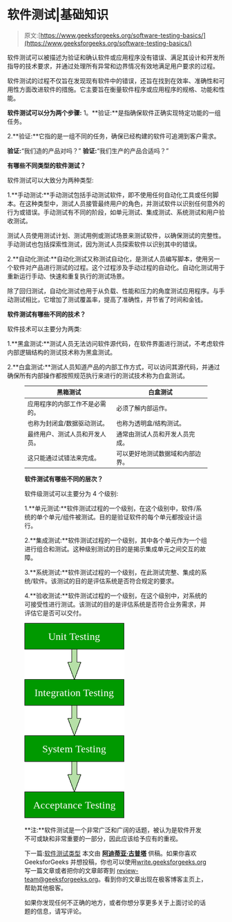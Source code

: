 # 软件测试|基础知识

> 原文:[https://www.geeksforgeeks.org/software-testing-basics/](https://www.geeksforgeeks.org/software-testing-basics/)

软件测试可以被描述为验证和确认软件或应用程序没有错误、满足其设计和开发所指导的技术要求，并通过处理所有异常和边界情况有效地满足用户要求的过程。

软件测试的过程不仅旨在发现现有软件中的错误，还旨在找到在效率、准确性和可用性方面改进软件的措施。它主要旨在衡量软件程序或应用程序的规格、功能和性能。

**软件测试可以分为两个步骤:**
1。**验证:**是指确保软件正确实现特定功能的一组任务。

2.**验证:**它指的是一组不同的任务，确保已经构建的软件可追溯到客户需求。

**验证:**“我们造的产品对吗？”
**验证:**“我们生产的产品合适吗？”

**有哪些不同类型的软件测试？**

软件测试可以大致分为两种类型:

1.**手动测试:**手动测试包括手动测试软件，即不使用任何自动化工具或任何脚本。在这种类型中，测试人员接管最终用户的角色，并测试软件以识别任何意外的行为或错误。手动测试有不同的阶段，如单元测试、集成测试、系统测试和用户验收测试。

测试人员使用测试计划、测试用例或测试场景来测试软件，以确保测试的完整性。手动测试也包括探索性测试，因为测试人员探索软件以识别其中的错误。

2.**自动化测试:**自动化测试又称测试自动化，是测试人员编写脚本，使用另一个软件对产品进行测试的过程。这个过程涉及手动过程的自动化。自动化测试用于重新运行手动、快速和重复执行的测试场景。

除了回归测试，自动化测试也用于从负载、性能和压力的角度测试应用程序。与手动测试相比，它增加了测试覆盖率，提高了准确性，并节省了时间和金钱。

**软件测试有哪些不同的技术？**

软件技术可以主要分为两类:

1.**黑盒测试:**测试人员无法访问软件源代码，在软件界面进行测试，不考虑软件内部逻辑结构的测试技术称为黑盒测试。

2.**白盒测试:**测试人员知道产品的内部工作方式，可以访问其源代码，并通过确保所有内部操作都按照规范执行来进行的测试技术称为白盒测试。

<figure class="table">

| 黑箱测试 | 白盒测试 |
| --- | --- |
| 应用程序的内部工作不是必需的。 | 必须了解内部运作。 |
| 也称为封闭盒/数据驱动测试。 | 也称为透明盒/结构测试。 |
| 最终用户、测试人员和开发人员。 | 通常由测试人员和开发人员完成。 |
| 这只能通过试错法来完成。 | 可以更好地测试数据域和内部边界。 |

**软件测试有哪些不同的层次？**

软件级测试可以主要分为 4 个级别:

1.**单元测试:**软件测试过程的一个级别，在这个级别中，软件/系统的单个单元/组件被测试。目的是验证软件的每个单元都按设计运行。

2.**集成测试:**软件测试过程的一个级别，其中各个单元作为一个组进行组合和测试。这种级别测试的目的是揭示集成单元之间交互的故障。

3.**系统测试:**软件测试过程的一个级别，在此测试完整、集成的系统/软件。该测试的目的是评估系统是否符合规定的要求。

4.**验收测试:**软件测试过程的一个级别，在这个级别中，对系统的可接受性进行测试。该测试的目的是评估系统是否符合业务需求，并评估它是否可以交付。

![software testing levels](img/6b7c331be01bb225d19cddc3c8413c6c.png)

**注:**软件测试是一个非常广泛和广阔的话题，被认为是软件开发不可或缺和非常重要的一部分，因此应该给予应有的重视。

下一篇:[软件测试类型](https://www.geeksforgeeks.org/types-software-testing/)
本文由 [**阿迪蒂亚·古普塔**](https://www.linkedin.com/in/aditya-gupta-437504a7?trk=hp-identity-name) 供稿。如果你喜欢 GeeksforGeeks 并想投稿，你也可以使用[write.geeksforgeeks.org](https://write.geeksforgeeks.org)写一篇文章或者把你的文章邮寄到 review-team@geeksforgeeks.org。看到你的文章出现在极客博客主页上，帮助其他极客。

如果你发现任何不正确的地方，或者你想分享更多关于上面讨论的话题的信息，请写评论。

</figure>